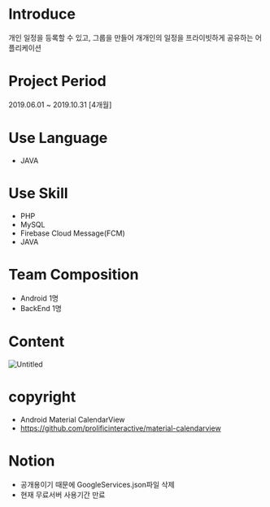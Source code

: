 # Introduce

개인 일정을 등록할 수 있고, 그룹을 만들어 개개인의 일정을 프라이빗하게 공유하는 어플리케이션

# Project Period

2019.06.01 ~ 2019.10.31 [4개월]

# Use Language

- JAVA

# Use Skill

- PHP
- MySQL
- Firebase Cloud Message(FCM)
- JAVA

# Team Composition

- Android 1명
- BackEnd 1명

# Content

![Untitled](https://user-images.githubusercontent.com/8927650/205612233-554bbc77-ad0a-41c1-af31-3fba9c998578.png)

# copyright
- Android Material CalendarView
- https://github.com/prolificinteractive/material-calendarview

# Notion
- 공개용이기 때문에 GoogleServices.json파일 삭제
- 현재 무료서버 사용기간 만료
